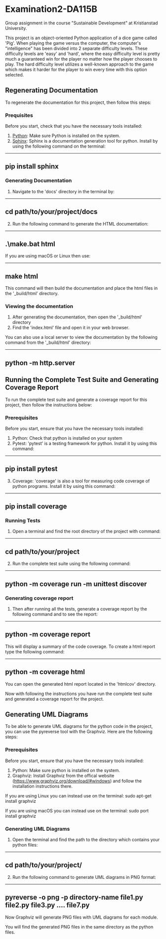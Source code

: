 # Examination2-DA115B
Group assignment in the course "Sustainable Development" at Kristianstad University.

This project is an object-oriented Python application of a dice game called 'Pig'. When playing the game versus the computer, the computer's "intelligence" has been divided into 2 separate difficulty levels. These difficulty levels are 'easy' and 'hard', where the easy difficulty level is pretty much a guaranteed win for the player no matter how the player chooses to play. The hard difficulty level utilizes a well-known approach to the game which makes it harder for the player to win every time with this option selected.

## Regenerating Documentation

To regenerate the documentation for this project, then follow this steps:

### Prequisites

Before you start, check that you have the necessary tools installed:

1. [Python](https://python.org/downloads/): Make sure Python is installed on the system.
2. [Sphinx](https://www.sphinx-doc.org/): Sphinx is a documentation generation tool for python. Install by using the following command on the terminal:

----
pip install sphinx
----

### Generating Documentation

1. Navigate to the 'docs' directory in the terminal by:

----
cd path/to/your/project/docs
----

2. Run the following command to generate the HTML documentation:

----
.\make.bat html
----

If you are using macOS or Linux then use:

----
make html
----

This command will then build the documentation and place the html files in the '_build/html' directory.

### Viewing the documentation

1. After generating the documentation, then open the '_build/html' directory
2. Find the 'index.html' file and open it in your web browser.

You can also use a local server to view the documentation by the following command from the '_build/html' directory:

----
python -m http.server
----






## Running the Complete Test Suite and Generating Coverage Report

To run the complete test suite and generate a coverage report for this project, then follow the instructions below:

### Prerequisites

Before you start, ensure that you have the necessary tools installed:

1. Python: Check that python is installed on your system
2. Pytest: 'pytest' is a testing framework for python. Install it by using this command:

----
pip install pytest
----

3. Coverage: 'coverage' is also a tool for measuring code coverage of python programs. Install it by using this command:

----
pip install coverage
----

### Running Tests

1. Open a terminal and find the root directory of the project with command:

----
cd path/to/your/project
----

2. Run the complete test suite using the following command:

----
python -m coverage run -m unittest discover <your directory here>
----

### Generating coverage report

1. Then after running all the tests, generate a coverage report by the following command and to see the report:

----
python -m coverage report
----

This will display a summary of the code coverage. To create a html report type the following command:

----
python -m coverage html
----

You can open the generated html report located in the 'htmlcov' directory.

Now with following the instructions you have run the complete test suite and generated a coverage report for the project.





## Generating UML Diagrams

To be able to generate UML diagrams for the python code in the project, you can use the pyreverse tool with the Graphviz. Here are the following steps:

### Prerequisites

Before you start, ensure that you have the necessary tools installed:

1. Python: Make sure python is installed on the system.
2. Graphviz: Install Graphviz from the offical website (https://www.graphviz.org/download/#windows) and follow the installation instructions there.

If you are using Linux you can instead use on the terminal: sudo apt-get install graphviz

If you are using macOS you can instead use on the terminal: sudo port install graphviz


### Generating UML Diagrams

1. Open the terminal and find the path to the directory which contains your python files:

------
cd path/to/your/project/
------

2. Run the following command to generate UML diagrams in PNG format:

-----
pyreverse -o png -p directory-name file1.py file2.py file3.py .... file7.py
-----

Now Graphviz will generate PNG files with UML diagrams for each module.

You will find the generated PNG files in the same directory as the python files.

